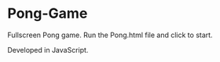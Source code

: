 # Pong-Game

Fullscreen Pong game. Run the Pong.html file and click to start.

Developed in JavaScript.
